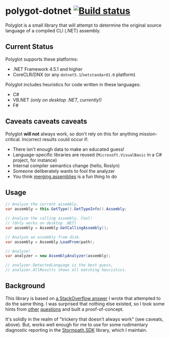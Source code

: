 # polygot-dotnet [![Build status](https://ci.appveyor.com/api/projects/status/e308mu0mxv009d7h/branch/master?svg=true)](https://ci.appveyor.com/project/nbarbettini/polyglot-dotnet/branch/master)

Polyglot is a small library that will attempt to determine the original source language of a compiled CLI (.NET) assembly.

## Current Status

Polyglot supports these platforms:

* .NET Framework 4.5.1 and higher
* CoreCLR/DNX (or any `dotnet5.1`/`netstandard1.0` platform)

Polyglot includes heuristics for code written in these languages:
* C#
* VB.NET *(only on desktop .NET, currently!)*
* F#

## Caveats caveats caveats

Polyglot **will not** always work, so don't rely on this for anything mission-critical.
Incorrect results could occur if:

* There isn't enough data to make an educated guess!
* Language-specific libraries are reused (`Microsoft.VisualBasic` in a C# project, for instance)
* Internal compiler semantics change (hello, Roslyn)
* Someone deliberately wants to fool the analyzer
* You think [merging assemblies](http://www.hanselman.com/blog/MixingLanguagesInASingleAssemblyInVisualStudioSeamlesslyWithILMergeAndMSBuild.aspx) is a fun thing to do

## Usage

``` csharp
// Analyze the current assembly.
var assembly = this.GetType().GetTypeInfo().Assembly;

// Analyze the calling assembly. Cool!
// (Only works on desktop .NET)
var assembly = Assembly.GetCallingAssembly();

// Analyze an assembly from disk.
var assembly = Assembly.LoadFrom(path);

// Analyze!
var analyzer = new AssemblyAnalyzer(assembly);

// analyzer.DetectedLanguage is the best guess,
// analyzer.AllResults shows all matching heuristics.
```

## Background

This library is based on [a StackOverflow answer](http://stackoverflow.com/questions/33161188/how-to-detect-which-net-language-is-calling-my-code) I wrote that attempted to do the same thing. I was surprised that nothing else existed, so I took some hints from [other](http://stackoverflow.com/questions/15184802/decompiled-dll-clues-to-help-tell-whether-it-was-c-sharp-or-vb-net) [questions](http://stackoverflow.com/q/7310331/3191599) and built a proof-of-concept.

It's solidly in the realm of "trickery that doesn't always work" (see caveats, above). But, works well enough for me to use for some rudimentary diagnostic reporting in the [Stormpath.SDK](https://github.com/stormpath/stormpath-sdk-dotnet) library, which I maintain.
